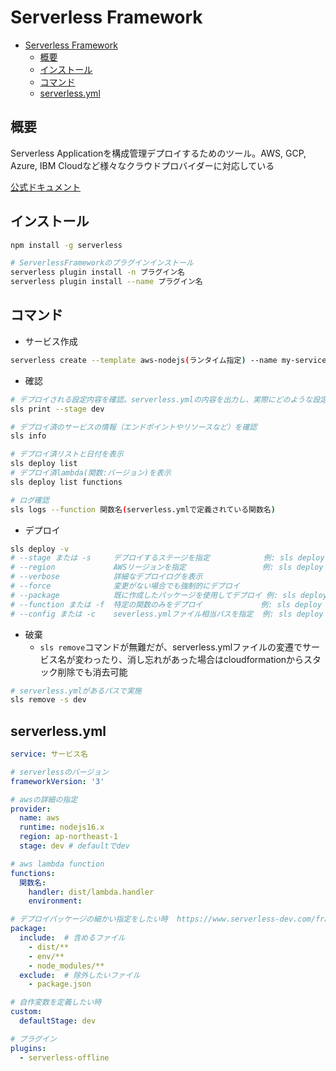 # Serverless Framework

- [Serverless Framework](#serverless-framework)
  - [概要](#概要)
  - [インストール](#インストール)
  - [コマンド](#コマンド)
  - [serverless.yml](#serverlessyml)

## 概要

Serverless Applicationを構成管理デプロイするためのツール。AWS, GCP, Azure, IBM Cloudなど様々なクラウドプロバイダーに対応している

[公式ドキュメント](https://www.serverless-dev.com/framework/docs)

## インストール

```sh
npm install -g serverless

# ServerlessFrameworkのプラグインインストール
serverless plugin install -n プラグイン名
serverless plugin install --name プラグイン名
```

## コマンド

- サービス作成

```sh
serverless create --template aws-nodejs(ランタイム指定) --name my-service(サービス名) --path my-service(パス)
```

- 確認

```sh
# デプロイされる設定内容を確認。serverless.ymlの内容を出力し、実際にどのような設定が適用されるかを確認できる
sls print --stage dev

# デプロイ済のサービスの情報（エンドポイントやリソースなど）を確認
sls info

# デプロイ済リストと日付を表示
sls deploy list
# デプロイ済lambda(関数:バージョン)を表示
sls deploy list functions

# ログ確認
sls logs --function 関数名(serverless.ymlで定義されている関数名)
```

- デプロイ

```sh
sls deploy -v
# --stage または -s     デプロイするステージを指定            例: sls deploy --stage dev
# --region             AWSリージョンを指定                 例: sls deploy --region us-east-1
# --verbose            詳細なデプロイログを表示
# --force              変更がない場合でも強制的にデプロイ
# --package            既に作成したパッケージを使用してデプロイ 例: sls deploy --package ./path/to/package
# --function または -f  特定の関数のみをデプロイ             例: sls deploy --function myFunction
# --config または -c    severless.ymlファイル相当パスを指定  例: sls deploy -c serverless.stg.yml
```

- 破棄
  - `sls remove`コマンドが無難だが、serverless.ymlファイルの変遷でサービス名が変わったり、消し忘れがあった場合はcloudformationからスタック削除でも消去可能

```sh
# serverless.ymlがあるパスで実施
sls remove -s dev
```

## serverless.yml

```yml
service: サービス名

# serverlessのバージョン
frameworkVersion: '3'

# awsの詳細の指定
provider:
  name: aws
  runtime: nodejs16.x
  region: ap-northeast-1
  stage: dev # defaultでdev

# aws lambda function
functions:
  関数名:
    handler: dist/lambda.handler
    environment:

# デプロイパッケージの細かい指定をしたい時  https://www.serverless-dev.com/framework/docs/providers/aws/guide/packaging
package:
  include:  # 含めるファイル
    - dist/**
    - env/**
    - node_modules/**
  exclude:  # 除外したいファイル
    - package.json

# 自作変数を定義したい時
custom:
  defaultStage: dev

# プラグイン
plugins:
  - serverless-offline
```
